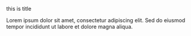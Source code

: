 this is title

Lorem ipsum dolor sit amet, consectetur adipiscing elit. Sed do eiusmod tempor incididunt ut labore et dolore magna aliqua.
